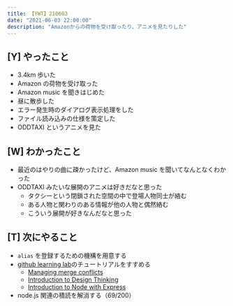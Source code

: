 ```yaml
---
title: 【YWT】210603
date: "2021-06-03 22:00:00"
description: "Amazonからの荷物を受け取ったり、アニメを見たりした"
---
```


## [Y] やったこと

- 3.4km 歩いた
- Amazon の荷物を受け取った
- Amazon music を聞きはじめた
- 昼に散歩した
- エラー発生時のダイアログ表示処理をした
- ファイル読み込みの仕様を策定した
- ODDTAXI というアニメを見た

## [W] わかったこと

- 最近のはやりの曲に疎かったけど、Amazon music を聞いてなんとなくわかった
- ODDTAXI みたいな展開のアニメは好きだなと思った
  - タクシーという閉鎖された空間の中で登場人物同士が絡む
  - ある人物と関わりのある情報が他の人物と偶然絡む
  - こういう展開が好きなんだなと思った

## [T] 次にやること

- `alias` を登録するための機構を用意する
- [github learning lab](https://lab.github.com/githubtraining)のチュートリアルをすすめる
  - [Managing merge conflicts](https://lab.github.com/githubtraining/managing-merge-conflicts)
  - [Introduction to Design Thinking](https://lab.github.com/githubtraining/introduction-to-design-thinking)
  - [Introduction to Node with Express](https://lab.github.com/everydeveloper/introduction-to-node-with-express)
- node.js 関連の積読を解消する（69/200）

<!-- https://twitter.com/camomile_cafe/status/1400443987006156803?s=20 -->
